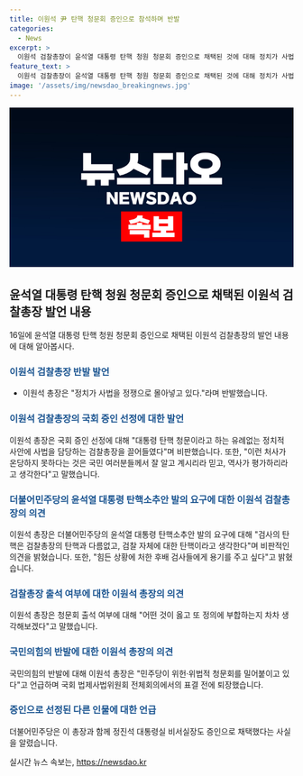 ```yaml
---
title: 이원석 尹 탄핵 청문회 증인으로 참석하며 반발
categories:
  - News
excerpt: >
  이원석 검찰총장이 윤석열 대통령 탄핵 청원 청문회 증인으로 채택된 것에 대해 정치가 사법을 정쟁으로 몰아넣고 있다고 반발했다. 더불어민주당은 국회 법제사법위원회에서 이 총장을 증인으로 선정했고, 이에 국민의힘은 반발하며 회의에서 퇴장했다. 이 총장은 검찰총장의 중립성과 관련하여 고심하겠다고 밝혔으며, 민주당의 검사 탄핵소추안에 대해서도 비판적인 의견을 내놨다. 이에 대한 평가와 관련된 논란이 예상된다.
feature_text: >
  이원석 검찰총장이 윤석열 대통령 탄핵 청원 청문회 증인으로 채택된 것에 대해 정치가 사법을 정쟁으로 몰아넣고 있다고 반발했다. 더불어민주당은 국회 법제사법위원회에서 이 총장을 증인으로 선정했고, 이에 국민의힘은 반발하며 회의에서 퇴장했다. 이 총장은 검찰총장의 중립성과 관련하여 고심하겠다고 밝혔으며, 민주당의 검사 탄핵소추안에 대해서도 비판적인 의견을 내놨다. 이에 대한 평가와 관련된 논란이 예상된다.
image: '/assets/img/newsdao_breakingnews.jpg'
---
```


<p><img src="/assets/img/newsdao_breakingnews.jpg" alt="flaretime 속보" /></p>

<h2 data-ke-size="size26">윤석열 대통령 탄핵 청원 청문회 증인으로 채택된 이원석 검찰총장 발언 내용</h2>

<p data-ke-size="size16">16일에 윤석열 대통령 탄핵 청원 청문회 증인으로 채택된 이원석 검찰총장의 발언 내용에 대해 알아봅시다.</p>

<h3><b><span style="color: #1a5490;">이원석 검찰총장 반발 발언</span></b></h3>

<ul>
    <li>이원석 총장은 "정치가 사법을 정쟁으로 몰아넣고 있다."라며 반발했습니다.</li>
</ul>

<h3><b><span style="color: #1a5490;">이원석 검찰총장의 국회 증인 선정에 대한 발언</span></b></h3>

<p data-ke-size="size16">이원석 총장은 국회 증인 선정에 대해 "대통령 탄핵 청문이라고 하는 유례없는 정치적 사안에 사법을 담당하는 검찰총장을 끌어들였다"며 비판했습니다. 또한, "이런 처사가 온당하지 못하다는 것은 국민 여러분들께서 잘 알고 계시리라 믿고, 역사가 평가하리라고 생각한다"고 말했습니다.</p>

<h3><b><span style="color: #1a5490;">더불어민주당의 윤석열 대통령 탄핵소추안 발의 요구에 대한 이원석 검찰총장의 의견</span></b></h3>

<p data-ke-size="size16">이원석 총장은 더불어민주당의 윤석열 대통령 탄핵소추안 발의 요구에 대해 "검사의 탄핵은 검찰총장의 탄핵과 다름없고, 검찰 자체에 대한 탄핵이라고 생각한다"며 비판적인 의견을 밝혔습니다. 또한, "힘든 상황에 처한 후배 검사들에게 용기를 주고 싶다"고 밝혔습니다.</p>

<h3><b><span style="color: #1a5490;">검찰총장 출석 여부에 대한 이원석 총장의 의견</span></b></h3>

<p data-ke-size="size16">이원석 총장은 청문회 출석 여부에 대해 "어떤 것이 옳고 또 정의에 부합하는지 차차 생각해보겠다"고 말했습니다.</p>

<h3><b><span style="color: #1a5490;">국민의힘의 반발에 대한 이원석 총장의 의견</span></b></h3>

<p data-ke-size="size16">국민의힘의 반발에 대해 이원석 총장은 "민주당이 위헌·위법적 청문회를 밀어붙이고 있다"고 언급하며 국회 법제사법위원회 전체회의에서의 표결 전에 퇴장했습니다.</p>

<h3><b><span style="color: #1a5490;">증인으로 선정된 다른 인물에 대한 언급</span></b></h3>

<p data-ke-size="size16">더불어민주당은 이 총장과 함께 정진석 대통령실 비서실장도 증인으로 채택했다는 사실을 알렸습니다. </p>
실시간 뉴스 속보는, <a href="https://newsdao.kr" rel="dofollow">https://newsdao.kr</a>


